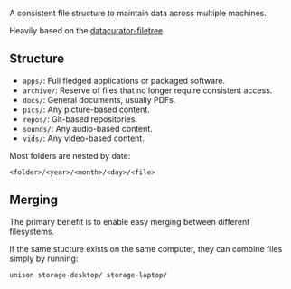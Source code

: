 A consistent file structure to maintain data across multiple machines.

Heavily based on the [datacurator-filetree](https://github.com/roboyoshi/datacurator-filetree/tree/master).

## Structure
- `apps/`: Full fledged applications or packaged software.
- `archive/`: Reserve of files that no longer require consistent access.
- `docs/`: General documents, usually PDFs.
- `pics/`: Any picture-based content.
- `repos/`: Git-based repositories.
- `sounds/`: Any audio-based content.
- `vids/`: Any video-based content.

Most folders are nested by date:

`<folder>/<year>/<month>/<day>/<file>`

## Merging
The primary benefit is to enable easy merging between different filesystems.

If the same stucture exists on the same computer, they can combine files simply by running:

```bash
unison storage-desktop/ storage-laptop/
```
